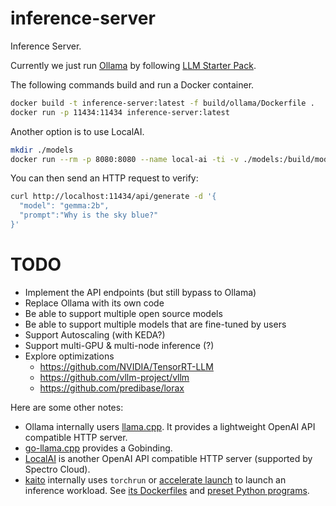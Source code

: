 # inference-server

Inference Server.

Currently we just run [Ollama](https://ollama.com/) by following [LLM Starter Pack](https://github.com/cncf/llm-starter-pack).

The following commands build and run a Docker container.

```bash
docker build -t inference-server:latest -f build/ollama/Dockerfile .
docker run -p 11434:11434 inference-server:latest
```

Another option is to use LocalAI.

```bash
mkdir ./models
docker run --rm -p 8080:8080 --name local-ai -ti -v ./models:/build/models localai/localai:latest-aio-cpu
```

You can then send an HTTP request to verify:

```bash
curl http://localhost:11434/api/generate -d '{
  "model": "gemma:2b",
  "prompt":"Why is the sky blue?"
}'
```

# TODO

- Implement the API endpoints (but still bypass to Ollama)
- Replace Ollama with its own code
- Be able to support multiple open source models
- Be able to support multiple models that are fine-tuned by users
- Support Autoscaling (with KEDA?)
- Support multi-GPU & multi-node inference (?)
- Explore optimizations
  - https://github.com/NVIDIA/TensorRT-LLM
  - https://github.com/vllm-project/vllm
  - https://github.com/predibase/lorax

Here are some other notes:

- Ollama internally users [llama.cpp](https://github.com/ggerganov/llama.cpp). It provides a lightweight OpenAI API compatible HTTP server.
- [go-llama.cpp](https://github.com/go-skynet/go-llama.cpp) provides a Gobinding.
- [LocalAI](https://github.com/mudler/LocalAI) is another OpenAI API compatible HTTP server (supported by Spectro Cloud).
- [kaito](https://github.com/Azure/kaito) internally uses `torchrun` or [accelerate launch](https://huggingface.co/docs/accelerate/en/index) to launch an inference workload.
  See [its Dockerfiles](https://github.com/Azure/kaito/tree/main/docker/presets) and [preset Python programs](https://github.com/Azure/kaito/tree/main/presets).
